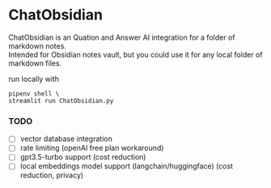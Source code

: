 # ChatObsidian

ChatObsidian is an Quation and Answer AI integration for a folder of markdown notes.  
Intended for Obsidian notes vault, but you could use it for any local folder of markdown files.

run locally with

```
pipenv shell \
streamlit run ChatObsidian.py
```

### TODO

- [ ] vector database integration
- [ ] rate limiting (openAI free plan workaround)
- [ ] gpt3.5-turbo support (cost reduction)
- [ ] local embeddings model support (langchain/huggingface) (cost reduction, privacy)
